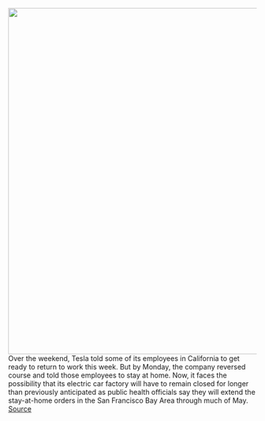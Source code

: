 <img src='https://cdn.vox-cdn.com/thumbor/Bd5-eAp_7fA7yVjGKF8zbapAqFI=/0x0:2040x1529/1200x800/filters:focal(857x602:1183x928)/cdn.vox-cdn.com/uploads/chorus_image/image/66721421/bfarsace_181116_3101_gigafactory_0040.0.jpg' width='700px' /><br/>
Over the weekend, Tesla told some of its employees in California to get ready to return to work this week. But by Monday, the company reversed course and told those employees to stay at home. Now, it faces the possibility that its electric car factory will have to remain closed for longer than previously anticipated as public health officials say they will extend the stay-at-home orders in the San Francisco Bay Area through much of May.
<a href='https://www.theverge.com/2020/4/28/21239775/tesla-plan-workers-coronavirus-shelter-in-place-pandemic-fremont'> Source <a/>